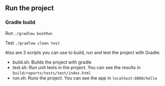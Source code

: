 ## Run the project

### Gradle build

Run `./gradlew bootRun`

Test `./gradlew clean test`


Also are 3 scripts you can use to build, run and test the project with Gradle:

- build.sh: Builds the project with gradle
- test.sh: Run unit tests in the project. You can see the results in `build/reports/tests/test/index.html`
- run.sh: Runs the project. You can see the app in `localhost:8080/hello`